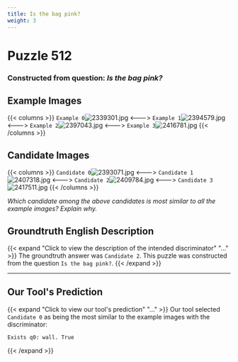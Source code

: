 ```yaml
---
title: Is the bag pink?
weight: 3
---
```


# Puzzle 512
### Constructed from question: _Is the bag pink?_


## Example Images
{{< columns >}}
`Example 0`![2339301.jpg](/gqa_images/2339301.jpg)
<--->
`Example 1`![2394579.jpg](/gqa_images/2394579.jpg)
<--->
`Example 2`![2397043.jpg](/gqa_images/2397043.jpg)
<--->
`Example 3`![2416781.jpg](/gqa_images/2416781.jpg)
{{< /columns >}}

## Candidate Images
{{< columns >}}
`Candidate 0`![2393071.jpg](/gqa_images/2393071.jpg)
<--->
`Candidate 1`![2407318.jpg](/gqa_images/2407318.jpg)
<--->
`Candidate 2`![2409784.jpg](/gqa_images/2409784.jpg)
<--->
`Candidate 3`![2417511.jpg](/gqa_images/2417511.jpg)
{{< /columns >}}

*Which candidate among the above candidates is most similar to all the example images? Explain why.*

## Groundtruth English Description

{{< expand "Click to view the description of the intended discriminator" "..." >}}
The groundtruth answer was `Candidate 2`. This puzzle was constructed from the question `Is the bag pink?`.
{{< /expand >}}

---

## Our Tool's Prediction

{{< expand "Click to view our tool's prediction" "..." >}}
Our tool selected `Candidate 0` as being the most similar to the example images with the discriminator:
```plaintext
Exists q0: wall. True
```
{{< /expand >}}
